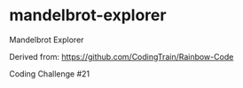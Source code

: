 # mandelbrot-explorer
Mandelbrot Explorer

Derived from:
https://github.com/CodingTrain/Rainbow-Code

Coding Challenge #21
